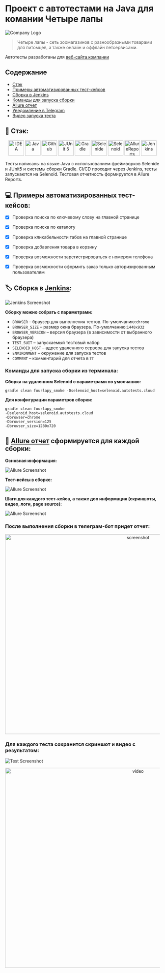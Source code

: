# Проект с автотестами на Java для комании Четыре лапы
![Company Logo](src/logos/4lapyLogo.png)

>Четыре лапы - сеть зоомагазинов с разнообразными товарами для питомцев, а также онлайн и оффлайн петсервисами. 
 
Автотесты разработаны для [веб-сайта компании](https://4lapy.ru/) 

## Содержание

- [Стэк](https://github.com/Mariia-Valisheva/4lapy-auto-tests?tab=readme-ov-file#%D1%81%D1%82%D1%8D%D0%BA)
- [Примеры автоматизированных тест-кейсов](https://github.com/Mariia-Valisheva/4lapy-auto-tests?tab=readme-ov-file#%D0%BF%D1%80%D0%B8%D0%BC%D0%B5%D1%80%D1%8B-%D0%B0%D0%B2%D1%82%D0%BE%D0%BC%D0%B0%D1%82%D0%B8%D0%B7%D0%B8%D1%80%D0%BE%D0%B2%D0%B0%D0%BD%D0%BD%D1%8B%D1%85-%D1%82%D0%B5%D1%81%D1%82-%D0%BA%D0%B5%D0%B9%D1%81%D0%BE%D0%B2)
- [Сборка в Jenkins](https://github.com/Mariia-Valisheva/4lapy-auto-tests?tab=readme-ov-file#%D1%81%D0%B1%D0%BE%D1%80%D0%BA%D0%B0-%D0%B2-jenkins)
- [Команды для запуска сборки](https://github.com/Mariia-Valisheva/4lapy-auto-tests?tab=readme-ov-file#%D0%BA%D0%BE%D0%BC%D0%B0%D0%BD%D0%B4%D1%8B-%D0%B4%D0%BB%D1%8F-%D0%B7%D0%B0%D0%BF%D1%83%D1%81%D0%BA%D0%B0-%D1%81%D0%B1%D0%BE%D1%80%D0%BA%D0%B8-%D0%B8%D0%B7-%D1%82%D0%B5%D1%80%D0%BC%D0%B8%D0%BD%D0%B0%D0%BB%D0%B0)
- [Allure отчет](https://github.com/Mariia-Valisheva/4lapy-auto-tests?tab=readme-ov-file#allure-%D0%BE%D1%82%D1%87%D0%B5%D1%82-%D1%81%D1%84%D0%BE%D1%80%D0%BC%D0%B8%D1%80%D1%83%D0%B5%D1%82%D1%81%D1%8F-%D0%B4%D0%BB%D1%8F-%D0%BA%D0%B0%D0%B6%D0%B4%D0%BE%D0%B9-%D1%81%D0%B1%D0%BE%D1%80%D0%BA%D0%B8)
- [Уведомление в Telegram ](https://github.com/Mariia-Valisheva/4lapy-auto-tests?tab=readme-ov-file#%D0%BF%D0%BE%D1%81%D0%BB%D0%B5-%D0%B2%D1%8B%D0%BF%D0%BE%D0%BB%D0%BD%D0%B5%D0%BD%D0%B8%D1%8F-%D1%81%D0%B1%D0%BE%D1%80%D0%BA%D0%B8-%D0%B2-%D1%82%D0%B5%D0%BB%D0%B5%D0%B3%D1%80%D0%B0%D0%BC-%D0%B1%D0%BE%D1%82-%D0%BF%D1%80%D0%B8%D0%B4%D0%B5%D1%82-%D0%BE%D1%82%D1%87%D0%B5%D1%82)
- [Видео запуска теста](https://github.com/Mariia-Valisheva/4lapy-auto-tests?tab=readme-ov-file#%D0%B4%D0%BB%D1%8F-%D0%BA%D0%B0%D0%B6%D0%B4%D0%BE%D0%B3%D0%BE-%D1%82%D0%B5%D1%81%D1%82%D0%B0-%D1%81%D0%BE%D1%85%D1%80%D0%B0%D0%BD%D0%B8%D1%82%D1%81%D1%8F-%D1%81%D0%BA%D1%80%D0%B8%D0%BD%D1%88%D0%BE%D1%82-%D0%B8-%D0%B2%D0%B8%D0%B4%D0%B5%D0%BE-%D1%81-%D1%80%D0%B5%D0%B7%D1%83%D0%BB%D1%8C%D1%82%D0%B0%D1%82%D0%BE%D0%BC)


## :floppy_disk: Стэк:

<p align="center">  
<a href="https://www.jetbrains.com/idea/"><img src="src/logos/IntelliJIDEAIcon.svg" width="50" height="50"  alt="IDEA"/></a>  
<a href="https://www.java.com/"><img src="src/logos/javaLogo.png" width="50" height="50"  alt="Java"/></a>  
<a href="https://github.com/"><img src="src/logos/githubLogo.png" width="50" height="50"  alt="Github"/></a>  
<a href="https://junit.org/junit5/"><img src="src/logos/junit5Logo.png" width="50" height="50"  alt="JUnit 5"/></a>  
<a href="https://gradle.org/"><img src="src/logos/Gradle.svg" width="50" height="50"  alt="Gradle"/></a>  
<a href="https://selenide.org/"><img src="src/logos/selenideLogo.png" width="50" height="50"  alt="Selenide"/></a>  
<a href="https://aerokube.com/selenoid/"><img src="src/logos/selenoidLogo.png" width="50" height="50"  alt="Selenoid"/></a>
<a href="https://allurereport.org/"><img src="src/logos/allurerepLogo.png" width="50" height="50"  alt="AllureReports"/></a>
<a href="https://www.jenkins.io/"><img src="src/logos/jenkins.svg" width="50" height="50"  alt="Jenkins"/></a>  
</p>

Тесты написаны на языке Java с использованием фреймворков Selenide и JUnit5 и системы сборки Gradle. 
CI/CD проходит через Jenkins, тесты запускаются на Selenoid. Тестовая отчетность формируется в Allure Reports.


##  :computer: Примеры автоматизированных тест-кейсов:
- [x] Проверка поиска по ключевому слову на главной странице

- [x] Проверка поиска по каталогу

- [x] Проверка кликабельности табов на главной странице 

- [x] Проверка добавления товара в корзину

- [x] Проверка возможности зарегистрироваться с номером телефона

- [x] Проверка возможности оформить заказ только авторизированным пользователям

## :label: Сборка в [Jenkins](https://jenkins.autotests.cloud/job/four-lapy-tests/):

![Jenkins Screenshot](src/screenshots/jenkinsscreen.png)

**Сборку можно собрать с параметрами:** 

* <code>BROWSER</code> – браузер для выполнения тестов. По-умолчанию:<code>chrome</code>
* <code>BROWSER_SIZE</code> – размер окна браузера. По-умолчанию:<code>1440x932</code>
* <code>BROWSER_VERSION</code> – версия браузера (в зависимости от выбранного браузера)
* <code>TEST_SUIT</code> – запускаемый тестовый набор
* <code>SELENOID_HOST</code> – адрес удаленного сервера для запуска тестов
* <code>ENVIRONMENT</code> – окружение для запуска тестов
* <code>COMMENT</code> – комментарий для отчета в тг

### Команды для запуска сборки из терминала: 

**Сборка на удаленном Selenoid с параметрами по умолчанию:**
```
gradle clean fourlapy_smoke -Dselenoid_host=selenoid.autotests.cloud
```

**Для конфигурации параметров сборки:**
```
gradle clean fourlapy_smoke 
-Dselenoid_host=selenoid.autotests.cloud 
-Dbrowser=chrome 
-Dbrowser_version=125 
-Dbrowser_size=1280x720
```

## :page_facing_up: [Allure отчет](https://jenkins.autotests.cloud/job/four-lapy-tests/3/allure/) сформируется для каждой сборки:

**Основная информация:**

![Allure Screenshot](src/screenshots/allure1.png)

**Тест-кейсы в сборке:**

![Allure Screenshot](src/screenshots/allure2.png)

**Шаги для каждого тест-кейса, а также доп информация (скриншоты, видео, логи, page source):**

![Allure Screenshot](src/screenshots/allure3.png)

### После выполнения сборки в телеграм-бот придет отчет:

<p align="center">
<img title="Tg Report" src="src/screenshots/tg.png" width="850" height="650"  alt="screenshot">   
</p>

### Для каждого теста сохранится скриншот и видео с результатом:

![Test Screenshot](src/screenshots/testscreen.png)

<p align="center">
<img title="Selenoid Video" src="src/screenshots/testvideo.gif" width="850" height="650"  alt="video">   
</p>


